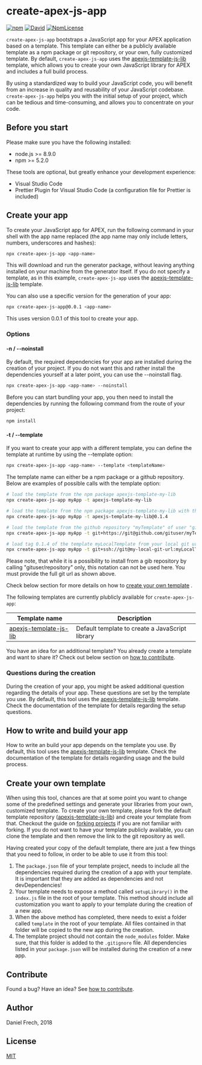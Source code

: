 # create-apex-js-app

[![npm](https://img.shields.io/npm/v/create-apex-js-app.svg?style=flat-square)](https://www.npmjs.com/package/create-apex-js-app) 
[![David](https://img.shields.io/david/dfrechdev/create-apex-js-app.svg?style=flat-square)](https://github.com/dfrechdev/create-apex-js-app/blob/master/package.json) 
[![NpmLicense](https://img.shields.io/npm/l/create-apex-js-app.svg?style=flat-square)](https://github.com/dfrechdev/create-apex-js-app/blob/master/LICENSE)

`create-apex-js-app` bootstraps a JavaScript app for your APEX application based on a template. This template can either be a publicly available template as a npm package or git repository, or your own, fully customized template. By default, `create-apex-js-app` uses the [apexjs-template-js-lib][defaulttemplate] template, which allows you to create your own JavaScript library for APEX and includes a full build process.

By using a standardized way to build your JavaScript code, you will benefit from an increase in quality and reusability of your JavaScript codebase. `create-apex-js-app` helps you with the initial setup of your project, which can be tedious and time-consuming, and allows you to concentrate on your code.

## Before you start

Please make sure you have the following installed:

-   node.js >= 8.9.0
-   npm >= 5.2.0

These tools are optional, but greatly enhance your development experience:

-   Visual Studio Code
-   Prettier Plugin for Visual Studio Code (a configuration file for Prettier is included)

## Create your app

To create your JavaScript app for APEX, run the following command in your shell with the app name replaced (the app name may only include letters, numbers, underscores and hashes):

```bash
npx create-apex-js-app <app-name>
```

This will download and run the generator package, without leaving anything installed on your machine from the generator itself. If you do not specify a template, as in this example, `create-apex-js-app` uses the [apexjs-template-js-lib][defaulttemplate] template.

You can also use a specific version for the generation of your app:

```bash
npx create-apex-js-app@0.0.1 <app-name>
```

This uses version 0.0.1 of this tool to create your app.

### Options

#### -n / --noinstall

By default, the required dependencies for your app are installed during the creation of your project. If you do not want this and rather install the dependencies yourself at a later point, you can use the --noinstall flag.

```bash
npx create-apex-js-app <app-name> --noinstall
```

Before you can start bundling your app, you then need to install the dependencies by running the following command from the route of your project:

```bash
npm install
```

#### -t / --template <templateName>

If you want to create your app with a different template, you can define the template at runtime by using the --template option:

```bash
npx create-apex-js-app <app-name> --template <templateName>
```

The template name can either be a npm package or a github repository. Below are examples of possible calls with the template option:

```bash
# load the template from the npm package apexjs-template-my-lib
npx create-apex-js-app myApp -t apexjs-template-my-lib

# load the template from the npm package apexjs-template-my-lib with the version 0.1.4
npx create-apex-js-app myApp -t apexjs-template-my-lib@0.1.4

# load the template from the github repository "myTemplate" of user "gituser" via https
npx create-apex-js-app myApp -t git+https://git@github.com/gituser/myTemplate.git

# load tag 0.1.4 of the template myLocalTemplate from your local git url with ssh
npx create-apex-js-app myApp -t git+ssh://git@my-local-git-url:myLocalTemplate.git#0.1.4
```

Please note, that while it is a possibility to install from a gib repository by calling "gituser/repository" only, this notation can not be used here. You must provide the full git url as shown above.

Check below section for more details on how to [create your own template](#create-your-own-template) .

The following templates are currently plublicly available for `create-apex-js-app`:

| Template name | Description | 
| ------------- | ------------- |
| [apexjs-template-js-lib][defaulttemplate]  | Default template to create a JavaScript library  |

You have an idea for an additional template? You already create a template and want to share it? Check out below section on [how to contribute][contributing].

### Questions during the creation

During the creation of your app, you might be asked additional question regarding the details of your app. These questions are set by the template you use. By default, this tool uses the [apexjs-template-js-lib][defaulttemplate] template. Check the documentation of the template for details regarding the setup questions.

## How to write and build your app

How to write an build your app depends on the template you use. By default, this tool uses the [apexjs-template-js-lib][defaulttemplate] template. Check the documentation of the template for details regarding usage and the build process.

## Create your own template

When using this tool, chances are that at some point you want to change some of the predefined settings and generate your libraries from your own, customized template. To create your own template, please fork the default template repository ([apexjs-template-js-lib][defaulttemplate]) and create your template from that. Checkout the guide on [forking projects](https://guides.github.com/activities/forking/) if you are not familiar with forking. If you do not want to have your template publicly available, you can clone the template and then remove the link to the git repository as well.

Having created your copy of the default template, there are just a few things that you need to follow, in order to be able to use it from this tool:

1. The `package.json` file of your template project, needs to include all the dependencies required during the creation of a app with your template. It is important that they are added as dependencies and not devDependencies!
2. Your template needs to expose a method called `setupLibrary()` in the `index.js` file in the root of your template. This method should include all customization you want to apply to your template during the creation of a new app.
3. When the above method has completed, there needs to exist a folder called `template` in the root of your template. All files contained in that folder will be copied to the new app during the creation.
4. The template project should not contain the `node_modules` folder. Make sure, that this folder is added to the `.gitignore` file. All dependencies listed in your `package.json` will be installed during the creation of a new app.

## Contribute

Found a bug? Have an idea? See [how to contribute][contributing].

## Author

Daniel Frech, 2018

## License

[MIT](LICENSE)

[contributing]: /CONTRIBUTING.md
[defaulttemplate]: https://github.com/dfrechdev/apexjs-template-js-lib
